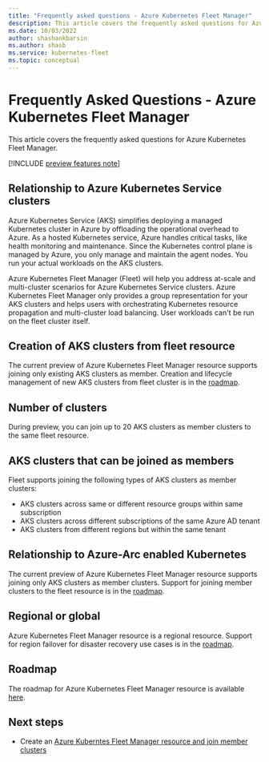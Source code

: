 ```yaml
---
title: "Frequently asked questions - Azure Kubernetes Fleet Manager"
description: This article covers the frequently asked questions for Azure Kubernetes Fleet Manager
ms.date: 10/03/2022
author: shashankbarsin
ms.author: shasb
ms.service: kubernetes-fleet
ms.topic: conceptual
---
```


# Frequently Asked Questions - Azure Kubernetes Fleet Manager

This article covers the frequently asked questions for Azure Kubernetes Fleet Manager.

[!INCLUDE [preview features note](./includes/preview/preview-callout.md)]

## Relationship to Azure Kubernetes Service clusters

Azure Kubernetes Service (AKS) simplifies deploying a managed Kubernetes cluster in Azure by offloading the operational overhead to Azure. As a hosted Kubernetes service, Azure handles critical tasks, like health monitoring and maintenance. Since the Kubernetes control plane is managed by Azure, you only manage and maintain the agent nodes. You run your actual workloads on the AKS clusters.

Azure Kubernetes Fleet Manager (Fleet) will help you address at-scale and multi-cluster scenarios for Azure Kubernetes Service clusters. Azure Kubernetes Fleet Manager only provides a group representation for your AKS clusters and helps users with orchestrating Kubernetes resource propagation and multi-cluster load balancing. User workloads can't be run on the fleet cluster itself. 

## Creation of AKS clusters from fleet resource

The current preview of Azure Kubernetes Fleet Manager resource supports joining only existing AKS clusters as member. Creation and lifecycle management of new AKS clusters from fleet cluster is in the [roadmap](https://aka.ms/fleet/roadmap).

## Number of clusters

During preview, you can join up to 20 AKS clusters as member clusters to the same fleet resource.

## AKS clusters that can be joined as members

Fleet supports joining the following types of AKS clusters as member clusters:

* AKS clusters across same or different resource groups within same subscription
* AKS clusters across different subscriptions of the same Azure AD tenant
* AKS clusters from different regions but within the same tenant

## Relationship to Azure-Arc enabled Kubernetes

The current preview of Azure Kubernetes Fleet Manager resource supports joining only AKS clusters as member clusters. Support for joining member clusters to the fleet resource is in the [roadmap](https://aka.ms/fleet/roadmap).

## Regional or global

Azure Kubernetes Fleet Manager resource is a regional resource. Support for region failover for disaster recovery use cases is in the [roadmap](https://aka.ms/fleet/roadmap).

## Roadmap

The roadmap for Azure Kubernetes Fleet Manager resource is available [here](https://aka.ms/fleet/roadmap).

## Next steps

* Create an [Azure Kuberntes Fleet Manager resource and join member clusters](./quickstart-create-fleet-and-members.md)

